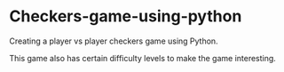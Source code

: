# Checkers-game-using-python
Creating a player vs player checkers game using Python.

This game also has certain difficulty levels to make the game interesting.

